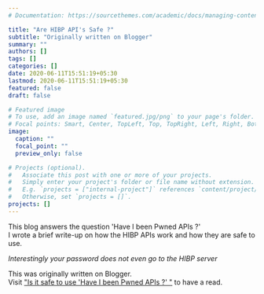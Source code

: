 ```yaml
---
# Documentation: https://sourcethemes.com/academic/docs/managing-content/

title: "Are HIBP API's Safe ?"
subtitle: "Originally written on Blogger"
summary: ""
authors: []
tags: []
categories: []
date: 2020-06-11T15:51:19+05:30
lastmod: 2020-06-11T15:51:19+05:30
featured: false
draft: false

# Featured image
# To use, add an image named `featured.jpg/png` to your page's folder.
# Focal points: Smart, Center, TopLeft, Top, TopRight, Left, Right, BottomLeft, Bottom, BottomRight.
image:
  caption: ""
  focal_point: ""
  preview_only: false

# Projects (optional).
#   Associate this post with one or more of your projects.
#   Simply enter your project's folder or file name without extension.
#   E.g. `projects = ["internal-project"]` references `content/project/deep-learning/index.md`.
#   Otherwise, set `projects = []`.
projects: []
---
```

This blog answers the question 'Have I been Pwned APIs ?'  
I wrote a brief write-up on how the HIBP APIs work and how they are safe to use.  
  
*Interestingly your password does not even go to the HIBP server*  

This was originally written on Blogger.  
Visit ["Is it safe to use 'Have I been Pwned APIs ?' "](http://hacktheripper.blogspot.com/2020/06/is-it-safe-to-use-have-i-been-pwned-apis.html) to have a read.
